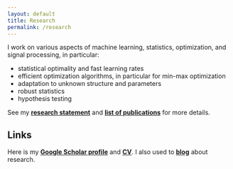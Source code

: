 ```yaml
---
layout: default
title: Research
permalink: /research
---
```


I work on various aspects of machine learning, statistics, optimization, and signal processing, in particular:  
* statistical optimality and fast learning rates
* efficient optimization algorithms, in particular for min-max optimization
* adaptation to unknown structure and parameters
* robust statistics
* hypothesis testing

See my [__research statement__](assets/research_statement.pdf) and [__list of publications__](/papers) for more details.

## Links ##

Here is my [__Google Scholar profile__](https://scholar.google.fr/citations?user=2IvZJ3cAAAAJ&hl=en) and [__CV__](assets/dmitrii_ostrovskii_CV.pdf). I also used to [__blog__](https://ostrodmit.github.io/blog/) about research.